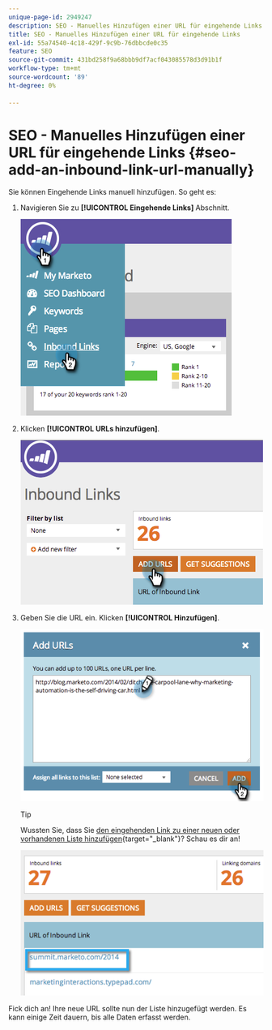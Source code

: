 ```yaml
---
unique-page-id: 2949247
description: SEO - Manuelles Hinzufügen einer URL für eingehende Links - Marketo Docs - Produktdokumentation
title: SEO - Manuelles Hinzufügen einer URL für eingehende Links
exl-id: 55a74540-4c18-429f-9c9b-76dbbcde0c35
feature: SEO
source-git-commit: 431bd258f9a68bbb9df7acf043085578d3d91b1f
workflow-type: tm+mt
source-wordcount: '89'
ht-degree: 0%

---
```


# SEO - Manuelles Hinzufügen einer URL für eingehende Links {#seo-add-an-inbound-link-url-manually}

Sie können Eingehende Links manuell hinzufügen. So geht es:

1. Navigieren Sie zu **[!UICONTROL Eingehende Links]** Abschnitt.

   ![](assets/image2014-9-18-13-3a40-3a3.png)

1. Klicken **[!UICONTROL URLs hinzufügen]**.

   ![](assets/image2014-9-18-13-3a40-3a8.png)

1. Geben Sie die URL ein. Klicken **[!UICONTROL Hinzufügen]**.

   ![](assets/image2014-9-18-13-3a40-3a32.png)

   >[!TIP]
   >
   >Wussten Sie, dass Sie [den eingehenden Link zu einer neuen oder vorhandenen Liste hinzufügen](/help/marketo/product-docs/additional-apps/seo/understanding-seo/seo-managing-lists.md){target="_blank"}? Schau es dir an!

   ![](assets/image2014-9-18-13-3a41-3a14.png)

Fick dich an! Ihre neue URL sollte nun der Liste hinzugefügt werden. Es kann einige Zeit dauern, bis alle Daten erfasst werden.
